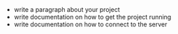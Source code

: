 ##

* write a paragraph about your project
* write documentation on how to get the project running
* write documentation on how to connect to the server
